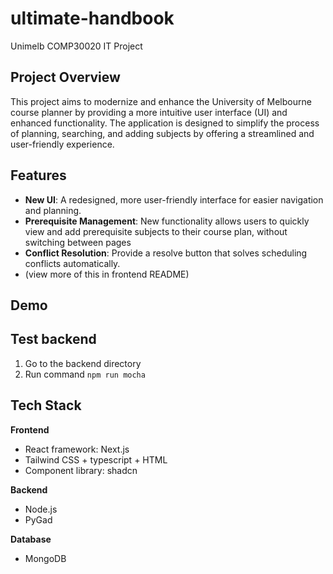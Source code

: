 # ultimate-handbook

Unimelb COMP30020 IT Project

## Project Overview

This project aims to modernize and enhance the University of Melbourne course planner by providing a more intuitive user interface (UI) and enhanced functionality. The application is designed to simplify the process of planning, searching, and adding subjects by offering a streamlined and user-friendly experience.

## Features

- **New UI**: A redesigned, more user-friendly interface for easier navigation and planning.
- **Prerequisite Management**: New functionality allows users to quickly view and add prerequisite subjects to their course plan, without switching between pages
- **Conflict Resolution**: Provide a resolve button that solves scheduling conflicts automatically.
- (view more of this in frontend README)

## Demo


## Test backend

1. Go to the backend directory
2. Run command `npm run mocha`

## Tech Stack

**Frontend**

- React framework: Next.js
- Tailwind CSS + typescript + HTML
- Component library: shadcn

**Backend**
- Node.js
- PyGad

**Database**

- MongoDB
